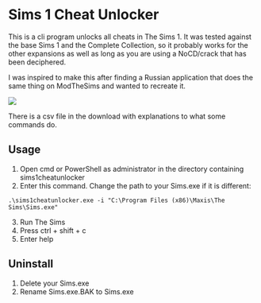 # Sims 1 Cheat Unlocker

This is a cli program unlocks all cheats in The Sims 1. It was tested against the base Sims 1 and the Complete
Collection, so it probably works for the other expansions as well as long as you are using a NoCD/crack that has been
deciphered.

I was inspired to make this after finding a Russian application that does the same thing on ModTheSims and wanted to
recreate it.

![](https://i.imgur.com/x98PqGl.jpg)

There is a csv file in the download with explanations to what some commands do.

## Usage

1. Open cmd or PowerShell as administrator in the directory containing sims1cheatunlocker
2. Enter this command. Change the path to your Sims.exe if it is different:
```
.\sims1cheatunlocker.exe -i "C:\Program Files (x86)\Maxis\The Sims\Sims.exe"
```
3. Run The Sims
4. Press ctrl + shift + c
5. Enter help 

## Uninstall

1. Delete your Sims.exe
2. Rename Sims.exe.BAK to Sims.exe